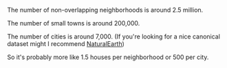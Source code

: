The number of non-overlapping neighborhoods is around 2.5 million. 

The number of small towns is around 200,000. 

The number of cities is around 7,000. (If you're looking for a nice canonical dataset might I recommend [NaturalEarth](https://www.naturalearthdata.com/downloads/110m-cultural-vectors/110m-populated-places/))

So it's probably more like 1.5 houses per neighborhood or 500 per city.
